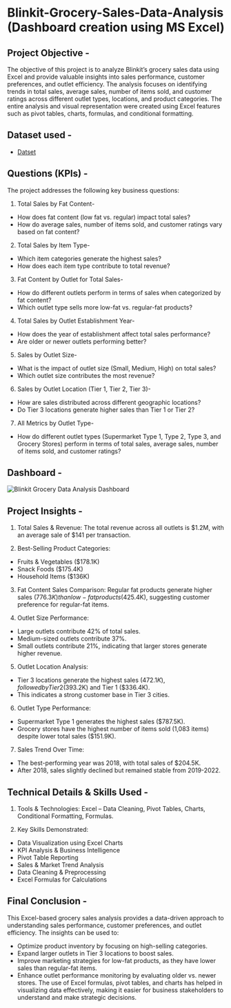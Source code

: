 # Blinkit-Grocery-Sales-Data-Analysis (Dashboard creation using MS Excel)

## Project Objective -
The objective of this project is to analyze Blinkit’s grocery sales data using Excel and provide valuable insights into sales performance, customer preferences, and outlet efficiency. The analysis focuses on identifying trends in total sales, average sales, number of items sold, and customer ratings across different outlet types, locations, and product categories. The entire analysis and visual representation were created using Excel features such as pivot tables, charts, formulas, and conditional formatting.

## Dataset used -
- <a href="https://github.com/NikhilRoyDA/Blinkit-Grocery-Sales-Analysis/blob/main/Blinkit%20Grocery%20Data%20Analysis.xlsx">Datset</a>

## Questions (KPIs) -
The project addresses the following key business questions:
1.	Total Sales by Fat Content-
-	How does fat content (low fat vs. regular) impact total sales?
-	How do average sales, number of items sold, and customer ratings vary based on fat content?
2.	Total Sales by Item Type-
- Which item categories generate the highest sales?
- How does each item type contribute to total revenue?
3.	Fat Content by Outlet for Total Sales-
- How do different outlets perform in terms of sales when categorized by fat content?
- Which outlet type sells more low-fat vs. regular-fat products?
4.	Total Sales by Outlet Establishment Year-
- How does the year of establishment affect total sales performance?
- Are older or newer outlets performing better?
5.	Sales by Outlet Size-
- What is the impact of outlet size (Small, Medium, High) on total sales?
- Which outlet size contributes the most revenue?
6.	Sales by Outlet Location (Tier 1, Tier 2, Tier 3)-
- How are sales distributed across different geographic locations?
- Do Tier 3 locations generate higher sales than Tier 1 or Tier 2?
7.	All Metrics by Outlet Type-
-	How do different outlet types (Supermarket Type 1, Type 2, Type 3, and Grocery Stores) perform in terms of total sales, average sales, number of items sold, and customer ratings?

## Dashboard -
![Blinkit Grocery Data Analysis Dashboard](https://github.com/user-attachments/assets/a839d1b4-aa57-4b8d-9c8c-3b28bcf2356f)


## Project Insights -
1.	Total Sales & Revenue: The total revenue across all outlets is $1.2M, with an average sale of $141 per transaction.

2.	Best-Selling Product Categories:
-	Fruits & Vegetables ($178.1K)
-	Snack Foods ($175.4K)
-	Household Items ($136K)
3.	Fat Content Sales Comparison: Regular fat products generate higher sales ($776.3K) than low-fat products ($425.4K), suggesting customer preference for regular-fat items.

4.	Outlet Size Performance:
-	Large outlets contribute 42% of total sales.
-	Medium-sized outlets contribute 37%.
-	Small outlets contribute 21%, indicating that larger stores generate higher revenue.
5.	Outlet Location Analysis:
-	Tier 3 locations generate the highest sales ($472.1K), followed by Tier 2 ($393.2K) and Tier 1 ($336.4K).
-	This indicates a strong customer base in Tier 3 cities.
6.	Outlet Type Performance:
-	Supermarket Type 1 generates the highest sales ($787.5K).
-	Grocery stores have the highest number of items sold (1,083 items) despite lower total sales ($151.9K).
7.	Sales Trend Over Time:
-	The best-performing year was 2018, with total sales of $204.5K.
-	After 2018, sales slightly declined but remained stable from 2019-2022.

## Technical Details & Skills Used -
1. Tools & Technologies: Excel – Data Cleaning, Pivot Tables, Charts, Conditional Formatting, Formulas.

2. Key Skills Demonstrated:
- Data Visualization using Excel Charts
- KPI Analysis & Business Intelligence
- Pivot Table Reporting
- Sales & Market Trend Analysis
- Data Cleaning & Preprocessing
- Excel Formulas for Calculations

## Final Conclusion -
This Excel-based grocery sales analysis provides a data-driven approach to understanding sales performance, customer preferences, and outlet efficiency. The insights can be used to:
-	Optimize product inventory by focusing on high-selling categories.
- Expand larger outlets in Tier 3 locations to boost sales.
- Improve marketing strategies for low-fat products, as they have lower sales than regular-fat items.
- Enhance outlet performance monitoring by evaluating older vs. newer stores.
The use of Excel formulas, pivot tables, and charts has helped in visualizing data effectively, making it easier for business stakeholders to understand and make strategic decisions.






